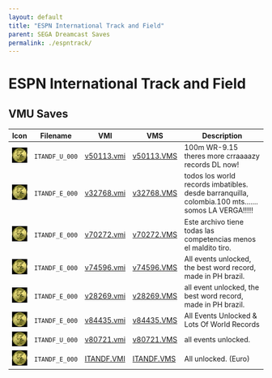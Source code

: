 ```yaml
---
layout: default
title: "ESPN International Track and Field"
parent: SEGA Dreamcast Saves
permalink: ./espntrack/
---
```

# ESPN International Track and Field

## VMU Saves

| Icon | Filename | VMI | VMS | Description |
|------|----------|-----|-----|-------------|
| ![ESPN International Track and Field](../icons/ITANDF_U_000.GIF) | `ITANDF_U_000` | [v50113.vmi](v50113.vmi) | [v50113.VMS](v50113.VMS) | 100m WR-9.15 theres more crraaaazy records DL now!  |
| ![ESPN International Track and Field](../icons/ITANDF_E_000.GIF) | `ITANDF_E_000` | [v32768.vmi](v32768.vmi) | [v32768.VMS](v32768.VMS) | todos los world records imbatibles. desde barranquilla, colombia.100 mts....... somos LA VERGA!!!!!  |
| ![ESPN International Track and Field](../icons/ITANDF_E_000.GIF) | `ITANDF_E_000` | [v70272.vmi](v70272.vmi) | [v70272.VMS](v70272.VMS) | Este archivo tiene todas las competencias menos el maldito tiro.  |
| ![ESPN International Track and Field](../icons/ITANDF_E_000.GIF) | `ITANDF_E_000` | [v74596.vmi](v74596.vmi) | [v74596.VMS](v74596.VMS) | All events unlocked, the best word record, made in PH brazil.  |
| ![ESPN International Track and Field](../icons/ITANDF_E_000.GIF) | `ITANDF_E_000` | [v28269.vmi](v28269.vmi) | [v28269.VMS](v28269.VMS) | all event unlocked, the best word record, made in PH brazil.  |
| ![ESPN International Track and Field](../icons/ITANDF_E_000.GIF) | `ITANDF_E_000` | [v84435.vmi](v84435.vmi) | [v84435.VMS](v84435.VMS) | All Events Unlocked & Lots Of World Records  |
| ![ESPN International Track and Field](../icons/ITANDF_U_000.GIF) | `ITANDF_U_000` | [v80721.vmi](v80721.vmi) | [v80721.VMS](v80721.VMS) | all events unlocked.  |
| ![ESPN International Track and Field](../icons/ITANDF_E_000.GIF) | `ITANDF_E_000` | [ITANDF.VMI](ITANDF.VMI) | [ITANDF.VMS](ITANDF.VMS) | All unlocked. (Euro) |
